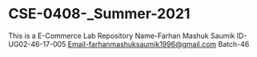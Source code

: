 # CSE-0408-_Summer-2021
This is a E-Commerce Lab Repository
Name-Farhan Mashuk Saumik
ID-UG02-46-17-005
Email-farhanmashuksaumik1996@gmail.com
Batch-46
